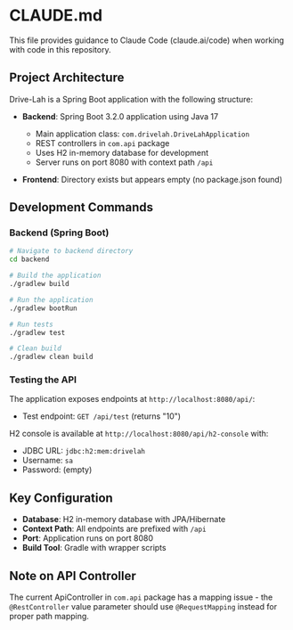 # CLAUDE.md

This file provides guidance to Claude Code (claude.ai/code) when working with code in this repository.

## Project Architecture

Drive-Lah is a Spring Boot application with the following structure:

- **Backend**: Spring Boot 3.2.0 application using Java 17
  - Main application class: `com.drivelah.DriveLahApplication`
  - REST controllers in `com.api` package
  - Uses H2 in-memory database for development
  - Server runs on port 8080 with context path `/api`

- **Frontend**: Directory exists but appears empty (no package.json found)

## Development Commands

### Backend (Spring Boot)

```bash
# Navigate to backend directory
cd backend

# Build the application
./gradlew build

# Run the application
./gradlew bootRun

# Run tests
./gradlew test

# Clean build
./gradlew clean build
```

### Testing the API

The application exposes endpoints at `http://localhost:8080/api/`:
- Test endpoint: `GET /api/test` (returns "10")

H2 console is available at `http://localhost:8080/api/h2-console` with:
- JDBC URL: `jdbc:h2:mem:drivelah`
- Username: `sa`
- Password: (empty)

## Key Configuration

- **Database**: H2 in-memory database with JPA/Hibernate
- **Context Path**: All endpoints are prefixed with `/api`
- **Port**: Application runs on port 8080
- **Build Tool**: Gradle with wrapper scripts

## Note on API Controller

The current ApiController in `com.api` package has a mapping issue - the `@RestController` value parameter should use `@RequestMapping` instead for proper path mapping.